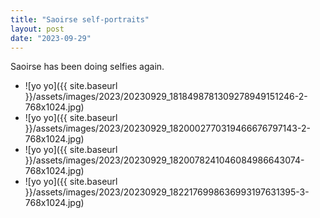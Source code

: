 ```yaml
---
title: "Saoirse self-portraits"
layout: post
date: "2023-09-29"
---
```


Saoirse has been doing selfies again.

- ![yo yo]({{ site.baseurl }}/assets/images/2023/20230929_1818498781309278949151246-2-768x1024.jpg)
- ![yo yo]({{ site.baseurl }}/assets/images/2023/20230929_1820002770319466676797143-2-768x1024.jpg)
- ![yo yo]({{ site.baseurl }}/assets/images/2023/20230929_1820078241046084986643074-768x1024.jpg)
- ![yo yo]({{ site.baseurl }}/assets/images/2023/20230929_1822176998636993197631395-3-768x1024.jpg)
